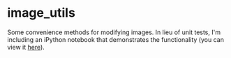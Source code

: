 # image_utils
Some convenience methods for modifying images.  In lieu of unit tests, I'm including an 
iPython notebook that demonstrates the functionality (you can view it [here](http://nbviewer.ipython.org/github/bbabenko/image_utils/blob/master/image_utils.ipynb)).



